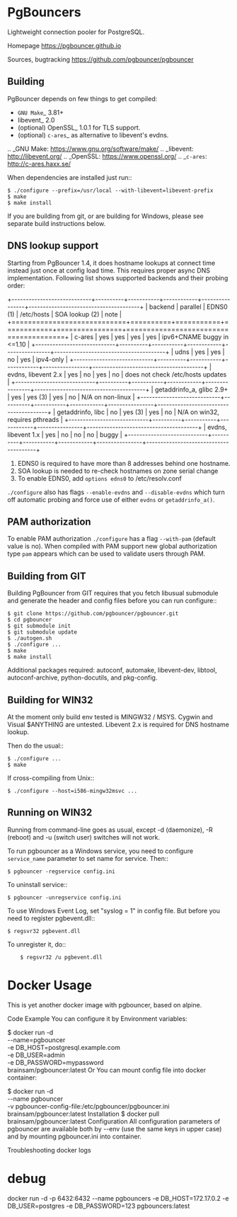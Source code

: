 # PgBouncers

Lightweight connection pooler for PostgreSQL.

Homepage
    https://pgbouncer.github.io

Sources, bugtracking
    https://github.com/pgbouncer/pgbouncer

## Building

PgBouncer depends on few things to get compiled:

* `GNU Make`_ 3.81+
* libevent_ 2.0
* (optional) OpenSSL_ 1.0.1 for TLS support.
* (optional) `c-ares`_ as alternative to libevent's evdns.

.. _GNU Make: https://www.gnu.org/software/make/
.. _libevent: http://libevent.org/
.. _OpenSSL: https://www.openssl.org/
.. _`c-ares`: http://c-ares.haxx.se/

When dependencies are installed just run::

    $ ./configure --prefix=/usr/local --with-libevent=libevent-prefix
    $ make
    $ make install

If you are building from git, or are building for Windows, please see
separate build instructions below.

## DNS lookup support

Starting from PgBouncer 1.4, it does hostname lookups at connect
time instead just once at config load time.  This requires proper
async DNS implementation.  Following list shows supported backends
and their probing order:

+----------------------------+----------+-----------+------------+----------------+---------------------------------------+
| backend                    | parallel | EDNS0 (1) | /etc/hosts | SOA lookup (2) | note                                  |
+============================+==========+===========+============+================+=======================================+
| c-ares                     | yes      | yes       | yes        | yes            | ipv6+CNAME buggy in <=1.10            |
+----------------------------+----------+-----------+------------+----------------+---------------------------------------+
| udns                       | yes      | yes       | no         | yes            | ipv4-only                             |
+----------------------------+----------+-----------+------------+----------------+---------------------------------------+
| evdns, libevent 2.x        | yes      | no        | yes        | no             | does not check /etc/hosts updates     |
+----------------------------+----------+-----------+------------+----------------+---------------------------------------+
| getaddrinfo_a, glibc 2.9+  | yes      | yes (3)   | yes        | no             | N/A on non-linux                      |
+----------------------------+----------+-----------+------------+----------------+---------------------------------------+
| getaddrinfo, libc          | no       | yes (3)   | yes        | no             | N/A on win32, requires pthreads       |
+----------------------------+----------+-----------+------------+----------------+---------------------------------------+
| evdns, libevent 1.x        | yes      | no        | no         | no             | buggy                                 |
+----------------------------+----------+-----------+------------+----------------+---------------------------------------+

1. EDNS0 is required to have more than 8 addresses behind one hostname.
2. SOA lookup is needed to re-check hostnames on zone serial change
3. To enable EDNS0, add `options edns0` to /etc/resolv.conf

`./configure` also has flags `--enable-evdns` and `--disable-evdns` which
turn off automatic probing and force use of either `evdns` or `getaddrinfo_a()`.

## PAM authorization

To enable PAM authorization `./configure` has a flag `--with-pam` (default value is no). When compiled with
PAM support new global authorization type `pam` appears which can be used to validate users through PAM.

## Building from GIT

Building PgBouncer from GIT requires that you fetch libusual
submodule and generate the header and config files before
you can run configure::

	$ git clone https://github.com/pgbouncer/pgbouncer.git
	$ cd pgbouncer
	$ git submodule init
	$ git submodule update
	$ ./autogen.sh
	$ ./configure ...
	$ make
	$ make install

Additional packages required: autoconf, automake, libevent-dev, libtool,
autoconf-archive, python-docutils, and pkg-config.

## Building for WIN32

At the moment only build env tested is MINGW32 / MSYS.  Cygwin
and Visual $ANYTHING are untested.  Libevent 2.x is required
for DNS hostname lookup.

Then do the usual::

	$ ./configure ...
	$ make

If cross-compiling from Unix::

	$ ./configure --host=i586-mingw32msvc ...

## Running on WIN32

Running from command-line goes as usual, except -d (daemonize),
-R (reboot) and -u (switch user) switches will not work.

To run pgbouncer as a Windows service, you need to configure
`service_name` parameter to set name for service.  Then::

	$ pgbouncer -regservice config.ini

To uninstall service::

	$ pgbouncer -unregservice config.ini

To use Windows Event Log, set "syslog = 1" in config file.
But before you need to register pgbevent.dll::

	$ regsvr32 pgbevent.dll

To unregister it, do::

        $ regsvr32 /u pgbevent.dll

# Docker Usage
This is yet another docker image with pgbouncer, based on alpine.

Code Example
You can configure it by Environment variables:

$ docker run -d \
 --name=pgbouncer \
 -e DB_HOST=postgresql.example.com \
 -e DB_USER=admin \
 -e DB_PASSWORD=mypassword \
 brainsam/pgbouncer:latest
Or You can mount config file into docker container:

$ docker run -d \
 --name pgbouncer \
 -v pgbouncer-config-file:/etc/pgbouncer/pgbouncer.ini \
 brainsam/pgbouncer:latest
Installation
$ docker pull brainsam/pgbouncer:latest
Configuration
All configuration parameters of pgbouncer are available both by --env (use the same keys in upper case) and by mounting pgbouncer.ini into container.

Troubleshooting
docker logs <your-pgbouncer-container-name>

# debug
docker run -d -p 6432:6432 --name pgbouncers -e DB_HOST=172.17.0.2 -e DB_USER=postgres -e DB_PASSWORD=123 pgbouncers:latest
